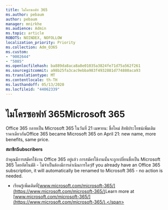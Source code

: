 ```yaml
---
title: ไมโครซอฟท์ 365
ms.author: pebaum
author: pebaum
manager: mnirkhe
ms.audience: Admin
ms.topic: article
ROBOTS: NOINDEX, NOFOLLOW
localization_priority: Priority
ms.collection: Adm_O365
ms.custom:
- "9002644"
- "5085"
ms.openlocfilehash: ba889da8aca8a8e01035a3824fe71d75a562f261
ms.sourcegitcommit: a98b25fa3cac9ebba983f4932881d774880aca93
ms.translationtype: MT
ms.contentlocale: th-TH
ms.lasthandoff: 05/13/2020
ms.locfileid: "44062339"
---
```

# <a name="microsoft-365"></a><span data-ttu-id="31f5d-102">ไมโครซอฟท์ 365</span><span class="sxs-lookup"><span data-stu-id="31f5d-102">Microsoft 365</span></span>

<span data-ttu-id="31f5d-103">Office 365 กลายเป็น Microsoft 365 ในวันที่ 21 เมษายน: ชื่อใหม่ สิทธิประโยชน์เพิ่มเติม ราคาเดียวกัน</span><span class="sxs-lookup"><span data-stu-id="31f5d-103">Office 365 became Microsoft 365 on April 21: new name, more benefits, same price.</span></span>

<span data-ttu-id="31f5d-104">**สมาชิก**</span><span class="sxs-lookup"><span data-stu-id="31f5d-104">**Subscribers**</span></span>

<span data-ttu-id="31f5d-105">ถ้าคุณมีการสมัครใช้งาน Office 365 อยู่แล้ว การสมัครใช้งานนั้นจะถูกเปลี่ยนชื่อเป็น Microsoft 365 โดยอัตโนมัติ - ไม่จําเป็นต้องมีการดําเนินการใดๆ</span><span class="sxs-lookup"><span data-stu-id="31f5d-105">If you already have an Office 365 subscription, it will automatically be renamed to Microsoft 365 - no action is needed.</span></span>

- <span data-ttu-id="31f5d-106">เรียนรู้เพิ่มเติมที่[www.microsoft.com/microsoft-365/](https://www.microsoft.com/microsoft-365/)</span><span class="sxs-lookup"><span data-stu-id="31f5d-106">Learn more at [www.microsoft.com/microsoft-365/](https://www.microsoft.com/microsoft-365/).</span></span>
